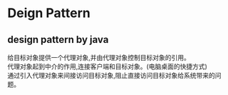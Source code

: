 # Deign Pattern
design pattern by java
------
给目标对象提供一个代理对象,并由代理对象控制目标对象的引用。  
代理对象起到中介的作用,连接客户端和目标对象。(电脑桌面的快捷方式)  
通过引入代理对象来间接访问目标对象,阻止直接访问目标对象给系统带来的问题。  




